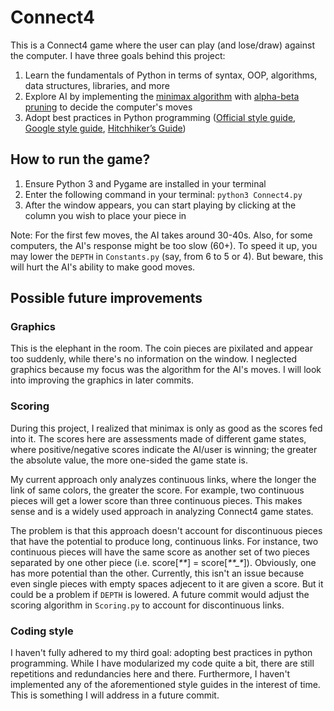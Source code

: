 # Connect4
This is a Connect4 game where the user can play (and lose/draw) against the computer.  I have three goals behind this project:
1. Learn the fundamentals of Python in terms of syntax, OOP, algorithms, data structures, libraries, and more
2. Explore AI by implementing the [minimax algorithm](https://en.wikipedia.org/wiki/Minimax) with [alpha-beta pruning](https://en.wikipedia.org/wiki/Alpha%E2%80%93beta_pruning) to decide the computer's moves
3. Adopt best practices in Python programming ([Official style guide](https://peps.python.org/pep-0008/#whitespace-in-expressions-and-statements), [Google style guide](https://google.github.io/styleguide/pyguide.html), [Hitchhiker’s Guide](https://docs.python-guide.org/))

## How to run the game?
1. Ensure Python 3 and Pygame are installed in your terminal
2. Enter the following command in your terminal: `python3 Connect4.py`
3. After the window appears, you can start playing by clicking at the column you wish to place your piece in

Note: For the first few moves, the AI takes around 30-40s. Also, for some computers, the AI's response might be too slow (60+). To speed it up, you may lower the `DEPTH` in `Constants.py` (say, from 6 to 5 or 4). But beware, this will hurt the AI's ability to make good moves.

## Possible future improvements
### Graphics
This is the elephant in the room. The coin pieces are pixilated and appear too suddenly, while there's no information on the window. I neglected graphics because my focus was the algorithm for the AI's moves. I will look into improving the graphics in later commits.

### Scoring
During this project, I realized that minimax is only as good as the scores fed into it. The scores here are assessments made of different game states, where positive/negative scores indicate the AI/user is winning; the greater the absolute value, the more one-sided the game state is. 

My current approach only analyzes continuous links, where the longer the link of same colors, the greater the score. For example, two continuous pieces will get a lower score than three continuous pieces. This makes sense and is a widely used approach in analyzing Connect4 game states. 

The problem is that this approach doesn't account for discontinuous pieces that have the potential to produce long, continuous links. For instance, two continuous pieces will have the same score as another set of two pieces separated by one other piece (i.e. score[_*\*_] = score[_**\_*_]). Obviously, one has more potential than the other. Currently, this isn't an issue because even single pieces with empty spaces adjecent to it are given a score. But it could be a problem if `DEPTH` is lowered. A future commit would adjust the scoring algorithm in `Scoring.py` to account for discontinuous links.

### Coding style
I haven't fully adhered to my third goal: adopting best practices in python programming. While I have modularized my code quite a bit, there are still repetitions and redundancies here and there. Furthermore, I haven't implemented any of the aforementioned style guides in the interest of time. This is something I will address in a future commit.
